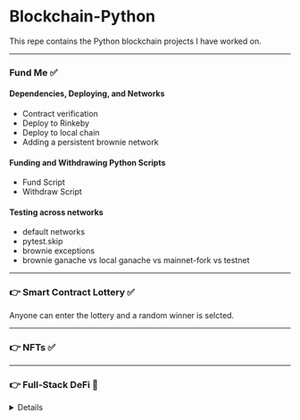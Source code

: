 # Blockchain-Python
This repe contains the Python blockchain projects I have worked on.

---

### Fund Me ✅ 
#### Dependencies, Deploying, and Networks
- Contract verification
- Deploy to Rinkeby
- Deploy to local chain
- Adding a persistent brownie network

#### Funding and Withdrawing Python Scripts 
- Fund Script
- Withdraw Script

#### Testing across networks
- default networks
- pytest.skip
- brownie exceptions
- brownie ganache vs local ganache vs mainnet-fork vs testnet

---
### 👉 Smart Contract Lottery ✅ 

Anyone can enter the lottery and a random winner is selcted.

---
### 👉 NFTs ✅ 

---
### 👉 Full-Stack DeFi 🔆

<details> 
Course: [Solidity, Blockchain, and Smart Contract](https://youtu.be/M576WGiDBdQ)

Instructor: Patrick Collins

This repo contains the blockchain project I have done.

Date started: Feb 14, 2022

Date ended: TBD
</details>

